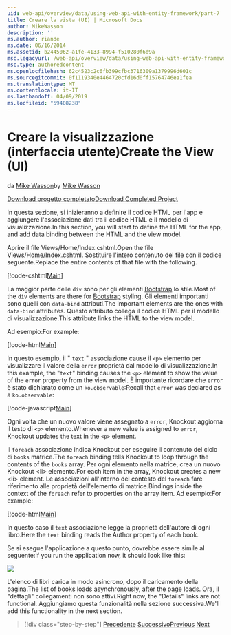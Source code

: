 ```yaml
---
uid: web-api/overview/data/using-web-api-with-entity-framework/part-7
title: Creare la vista (UI) | Microsoft Docs
author: MikeWasson
description: ''
ms.author: riande
ms.date: 06/16/2014
ms.assetid: b2445062-a1fe-4133-8994-f510280f6d9a
msc.legacyurl: /web-api/overview/data/using-web-api-with-entity-framework/part-7
msc.type: authoredcontent
ms.openlocfilehash: 62c4523c2c6fb399cfbc3716309a1379996d601c
ms.sourcegitcommit: 0f1119340e4464720cfd16d0ff15764746ea1fea
ms.translationtype: MT
ms.contentlocale: it-IT
ms.lasthandoff: 04/09/2019
ms.locfileid: "59408238"
---
```

# <a name="create-the-view-ui"></a><span data-ttu-id="3ab67-102">Creare la visualizzazione (interfaccia utente)</span><span class="sxs-lookup"><span data-stu-id="3ab67-102">Create the View (UI)</span></span>

<span data-ttu-id="3ab67-103">da [Mike Wasson](https://github.com/MikeWasson)</span><span class="sxs-lookup"><span data-stu-id="3ab67-103">by [Mike Wasson](https://github.com/MikeWasson)</span></span>

[<span data-ttu-id="3ab67-104">Download progetto completato</span><span class="sxs-lookup"><span data-stu-id="3ab67-104">Download Completed Project</span></span>](https://github.com/MikeWasson/BookService)

<span data-ttu-id="3ab67-105">In questa sezione, si inizieranno a definire il codice HTML per l'app e aggiungere l'associazione dati tra il codice HTML e il modello di visualizzazione.</span><span class="sxs-lookup"><span data-stu-id="3ab67-105">In this section, you will start to define the HTML for the app, and add data binding between the HTML and the view model.</span></span>

<span data-ttu-id="3ab67-106">Aprire il file Views/Home/Index.cshtml.</span><span class="sxs-lookup"><span data-stu-id="3ab67-106">Open the file Views/Home/Index.cshtml.</span></span> <span data-ttu-id="3ab67-107">Sostituire l'intero contenuto del file con il codice seguente.</span><span class="sxs-lookup"><span data-stu-id="3ab67-107">Replace the entire contents of that file with the following.</span></span>

[!code-cshtml[Main](part-7/samples/sample1.cshtml)]

<span data-ttu-id="3ab67-108">La maggior parte delle `div` sono per gli elementi [Bootstrap](http://getbootstrap.com/) lo stile.</span><span class="sxs-lookup"><span data-stu-id="3ab67-108">Most of the `div` elements are there for [Bootstrap](http://getbootstrap.com/) styling.</span></span> <span data-ttu-id="3ab67-109">Gli elementi importanti sono quelli con `data-bind` attributi.</span><span class="sxs-lookup"><span data-stu-id="3ab67-109">The important elements are the ones with `data-bind` attributes.</span></span> <span data-ttu-id="3ab67-110">Questo attributo collega il codice HTML per il modello di visualizzazione.</span><span class="sxs-lookup"><span data-stu-id="3ab67-110">This attribute links the HTML to the view model.</span></span>

<span data-ttu-id="3ab67-111">Ad esempio:</span><span class="sxs-lookup"><span data-stu-id="3ab67-111">For example:</span></span>

[!code-html[Main](part-7/samples/sample2.html)]

<span data-ttu-id="3ab67-112">In questo esempio, il &quot; `text` &quot; associazione cause il `<p>` elemento per visualizzare il valore della `error` proprietà dal modello di visualizzazione.</span><span class="sxs-lookup"><span data-stu-id="3ab67-112">In this example, the &quot;`text`&quot; binding causes the `<p>` element to show the value of the `error` property from the view model.</span></span> <span data-ttu-id="3ab67-113">È importante ricordare che `error` è stato dichiarato come un `ko.observable`:</span><span class="sxs-lookup"><span data-stu-id="3ab67-113">Recall that `error` was declared as a `ko.observable`:</span></span>

[!code-javascript[Main](part-7/samples/sample3.js)]

<span data-ttu-id="3ab67-114">Ogni volta che un nuovo valore viene assegnato a `error`, Knockout aggiorna il testo di `<p>` elemento.</span><span class="sxs-lookup"><span data-stu-id="3ab67-114">Whenever a new value is assigned to `error`, Knockout updates the text in the `<p>` element.</span></span>

<span data-ttu-id="3ab67-115">Il `foreach` associazione indica Knockout per eseguire il contenuto del ciclo di `books` matrice.</span><span class="sxs-lookup"><span data-stu-id="3ab67-115">The `foreach` binding tells Knockout to loop through the contents of the `books` array.</span></span> <span data-ttu-id="3ab67-116">Per ogni elemento nella matrice, crea un nuovo Knockout &lt;li&gt; elemento.</span><span class="sxs-lookup"><span data-stu-id="3ab67-116">For each item in the array, Knockout creates a new &lt;li&gt; element.</span></span> <span data-ttu-id="3ab67-117">Le associazioni all'interno del contesto del `foreach` fare riferimento alle proprietà dell'elemento di matrice.</span><span class="sxs-lookup"><span data-stu-id="3ab67-117">Bindings inside the context of the `foreach` refer to properties on the array item.</span></span> <span data-ttu-id="3ab67-118">Ad esempio:</span><span class="sxs-lookup"><span data-stu-id="3ab67-118">For example:</span></span>

[!code-html[Main](part-7/samples/sample4.html)]

<span data-ttu-id="3ab67-119">In questo caso il `text` associazione legge la proprietà dell'autore di ogni libro.</span><span class="sxs-lookup"><span data-stu-id="3ab67-119">Here the `text` binding reads the Author property of each book.</span></span>

<span data-ttu-id="3ab67-120">Se si esegue l'applicazione a questo punto, dovrebbe essere simile al seguente:</span><span class="sxs-lookup"><span data-stu-id="3ab67-120">If you run the application now, it should look like this:</span></span>

![](part-7/_static/image1.png)

<span data-ttu-id="3ab67-121">L'elenco di libri carica in modo asincrono, dopo il caricamento della pagina.</span><span class="sxs-lookup"><span data-stu-id="3ab67-121">The list of books loads asynchronously, after the page loads.</span></span> <span data-ttu-id="3ab67-122">Ora, il &quot;dettagli&quot; collegamenti non sono attivi.</span><span class="sxs-lookup"><span data-stu-id="3ab67-122">Right now, the &quot;Details&quot; links are not functional.</span></span> <span data-ttu-id="3ab67-123">Aggiungiamo questa funzionalità nella sezione successiva.</span><span class="sxs-lookup"><span data-stu-id="3ab67-123">We'll add this functionality in the next section.</span></span>

> [!div class="step-by-step"]
> <span data-ttu-id="3ab67-124">[Precedente](part-6.md)
> [Successivo](part-8.md)</span><span class="sxs-lookup"><span data-stu-id="3ab67-124">[Previous](part-6.md)
[Next](part-8.md)</span></span>
